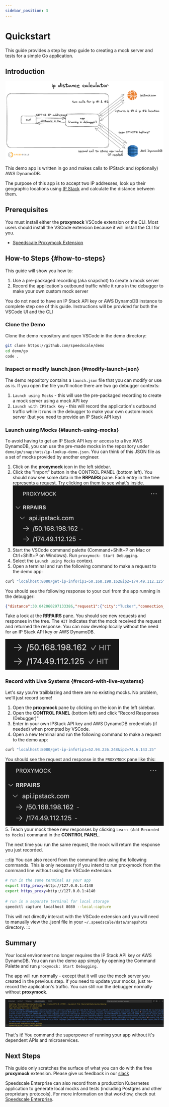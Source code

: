 ```yaml
---
sidebar_position: 3
---
```


# Quickstart

This guide provides a step by step guide to creating a mock server and tests for a simple Go application.

## Introduction

![Architecture Overview](./quickstart/ip-lookup-demo-architecture.png)

This demo app is written in go and makes calls to IPStack and (optionally) AWS DynamoDB.

The purpose of this app is to accept two IP addresses, look up their geographic locations using [IP Stack](https://ipstack.com/) and calculate the distance between them.

## Prerequisites

You must install either the **proxymock** VSCode extension or the CLI. Most users should install the VSCode extension because it will install the CLI for you.

* [Speedscale Proxymock Extension](./installation.md)

## How-to Steps {#how-to-steps}

This guide will show you how to:
1. Use a pre-packaged recording (aka snapshot) to create a mock server
1. Record the application's outbound traffic while it runs in the debugger to make your own custom mock server

You do not need to have an IP Stack API key or AWS DynamoDB instance to complete step one of this guide. Instructions will be provided for both the VSCode UI and the CLI

### Clone the Demo

Clone the demo repository and open VSCode in the demo directory:

```bash
git clone https://github.com/speedscale/demo
cd demo/go
code .
```

### Inspect or modify launch.json {#modify-launch-json}

The demo repository contains a `launch.json` file that you can modify or use as is. If you open the file you'll notice there are two go debugger contexts:

1. `Launch using Mocks` - this will use the pre-packaged recording to create a mock server using a mock API key
1. `Launch with IPStack Key` - this will record the application's outbound traffic while it runs in the debugger to make your own custom mock server (but you need to provide an IP Stack API key)

### Launch using Mocks {#launch-using-mocks}

To avoid having to get an IP Stack API key or access to a live AWS DynamoDB, you can use the pre-made mocks in the repository under `demo/go/snapshots/ip-lookup-demo.json`.  You can think of this JSON file as a set of mocks provided by another engineer. 

1. Click on the **proxymock** icon in the left sidebar.
1. Click the "Import" button in the CONTROL PANEL (bottom left). You should now see some data in the **RRPAIRS** pane. Each entry in the tree represents a request. Try clicking on them to see what's inside.
![rrpairs](./quickstart/rrpairs.png)
1. Start the VSCode command palette (Command+Shift+P on Mac or Ctrl+Shift+P on Windows). Run `proxymock: Start Debugging`.
1. Select the `Launch using Mocks` context.
1. Open a terminal and run the following command to make a request to the demo app:
```bash
curl "localhost:8080/get-ip-info?ip1=50.168.198.162&ip2=174.49.112.125"
```

You should see the following response to your curl from the app running in the debugger:

```json
{"distance":30.042060297133386,"request1":{"city":"Tucker","connection_type":"cable","continent_code":"NA","continent_name":"North America","country_code":"US","country_name":"United States","dma":"524","ip":"50.168.198.162","ip_routing_type":"fixed","latitude":33.856021881103516,"location":{"calling_code":"1","capital":"Washington D.C.","country_flag":"https://assets.ipstack.com/flags/us.svg","country_flag_emoji":"🇺🇸","country_flag_emoji_unicode":"U+1F1FA U+1F1F8","geoname_id":4227213,"is_eu":false,"languages":[{"code":"en","name":"English","native":"English"}]},"longitude":-84.21367645263672,"msa":"12060","radius":"46.20358","region_code":"GA","region_name":"Georgia","type":"ipv4","zip":"30084"},"request2":{"city":"Alpharetta","connection_type":"cable","continent_code":"NA","continent_name":"North America","country_code":"US","country_name":"United States","dma":"524","ip":"174.49.112.125","ip_routing_type":"fixed","latitude":34.11735916137695,"location":{"calling_code":"1","capital":"Washington D.C.","country_flag":"https://assets.ipstack.com/flags/us.svg","country_flag_emoji":"🇺🇸","country_flag_emoji_unicode":"U+1F1FA U+1F1F8","geoname_id":4179574,"is_eu":false,"languages":[{"code":"en","name":"English","native":"English"}]},"longitude":-84.29633331298828,"msa":"12060","radius":"44.94584","region_code":"GA","region_name":"Georgia","type":"ipv4","zip":"30004"}}
```

Take a look at the **RRPAIRS** pane. You should see new requests and responses in the tree. The `HIT` indicates that the mock received the request and returned the response. You can now develop locally without the need for an IP Stack API key or AWS DynamoDB.

![rrpairs](./quickstart/rrpairs-hit.png)

### Record with Live Systems {#record-with-live-systems}

Let's say you're trailblazing and there are no existing mocks. No problem, we'll just record some!

1. Open the **proxymock** pane by clicking on the icon in the left sidebar.
2. Open the **CONTROL PANEL** (bottom left) and click "Record Responses (Debugger)"
3. Enter in your own IPStack API key and AWS DynamoDB credentials (if needed) when prompted by VSCode.
4. Open a new terminal and run the following command to make a request to the demo app:
```bash
curl "localhost:8080/get-ip-info?ip1=52.94.236.248&ip2=74.6.143.25"
```
You should see the request and response in the `PROXYMOCK` pane like this:
![request and response](./quickstart/rrpairs.png)
5. Teach your mock these new responses by clicking `Learn (Add Recorded to Mocks)` command in the **CONTROL PANEL**.

The next time you run the same request, the mock will return the response you just recorded.

:::tip
You can also record from the command line using the following commands. This is only necessary if you intend to run proxymock from the command line without using the VSCode extension.

```bash
# run in the same terminal as your app
export http_proxy=http://127.0.0.1:4140
export https_proxy=http://127.0.0.1:4140

# run in a separate terminal for local storage
speedctl capture localhost 8080 --local-capture
```

This will not directly interact with the VSCode extension and you will need to manually view the .jsonl file in your `~/.speedscale/data/snapshots` directory.
:::

## Summary

Your local environment no longer requires the IP Stack API key or AWS DynamoDB. You can run the demo app simply by opening the Command Palette and run `proxymock: Start Debugging`.

The app will run normally - except that it will use the mock server you created in the previous step. If you need to update your mocks, just re-record the application's traffic. You can still run the debugger normally without **proxymock**.

![debug output](./quickstart/debug-output.png)

That's it! You command the superpower of running your app without it's dependent APIs and microservices.

## Next Steps

This guide only scratches the surface of what you can do with the free **proxymock** extension. Please give us feedback in our [slack](https://slack.speedscale.com)

Speedscale Enterprise can also record from a production Kubernetes application to generate local mocks and tests (including Postgres and other proprietary protocols). For more information on that workflow, check out [Speedscale Enterprise](../../intro.md).
